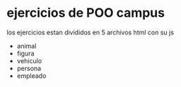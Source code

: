 # ejercicios de POO campus
los ejercicios estan divididos en 5 archivos html con su js

- animal
- figura
- vehiculo
- persona
- empleado
